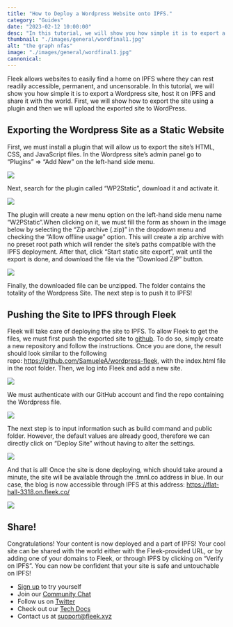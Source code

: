```yaml
---
title: "How to Deploy a Wordpress Website onto IPFS."
category: "Guides"
date: "2023-02-12 10:00:00"
desc: "In this tutorial, we will show you how simple it is to export a Wordpress site, host it on IPFS and share it with the world."
thumbnail: "./images/general/wordfinal1.jpg"
alt: "the graph nfas"
image: "./images/general/wordfinal1.jpg"
cannonical: 
---
```



Fleek allows websites to easily find a home on IPFS where they can rest readily accessible, permanent, and uncensorable. In this tutorial, we will show you how simple it is to export a Wordpress site, host it on IPFS and share it with the world. First, we will show how to export the site using a plugin and then we will upload the exported site to WordPress.

## **Exporting the Wordpress Site as a Static Website**

First, we must install a plugin that will allow us to export the site’s HTML, CSS, and JavaScript files. In the Wordpress site’s admin panel go to “Plugins” => “Add New” on the left-hand side menu.

![](./images/general/word2.png)

Next, search for the plugin called “WP2Static”, download it and activate it.

![](./images/general/word3.png)

The plugin will create a new menu option on the left-hand side menu name “W2PStatic”.When clicking on it, we must fill the form as shown in the image below by selecting the “Zip archive (.zip)” in the dropdown menu and checking the “Allow offline usage” option. This will create a zip archive with no preset root path which will render the site’s paths compatible with the IPFS deployment. After that, click “Start static site export”, wait until the export is done, and download the file via the “Download ZIP” button.

![](./images/general/word4.png)

Finally, the downloaded file can be unzipped. The folder contains the totality of the Wordpress Site. The next step is to push it to IPFS!

## **Pushing the Site to IPFS through Fleek**

Fleek will take care of deploying the site to IPFS. To allow Fleek to get the files, we must first push the exported site to [github](https://github.com/). To do so, simply create a new repository and follow the instructions. Once you are done, the result should look similar to the following repo: https://github.com/SamueleA/wordpress-fleek, with the index.html file in the root folder. Then, we log into Fleek and add a new site.

![](./images/general/word5.png)

We must authenticate with our GitHub account and find the repo containing the Wordpress file.

![](./images/general/word6.png)

The next step is to input information such as build command and public folder. However, the default values are already good, therefore we can directly click on “Deploy Site” without having to alter the settings.

![](./images/general/word7.png)

And that is all! Once the site is done deploying, which should take around a minute, the site will be available through the .tmnl.co address in blue. In our case, the blog is now accessible through IPFS at this address: https://flat-hall-3318.on.fleek.co/

![](./images/general/word8.png)

## **Share!**

Congratulations! Your content is now deployed and a part of IPFS! Your cool site can be shared with the world either with the Fleek-provided URL, or by adding one of your domains to Fleek, or through IPFS by clicking on “Verify on IPFS”. You can now be confident that your site is safe and untouchable on IPFS!

- [Sign up](https://app.fleek.xyz/) to try yourself
- Join our [Community Chat](https://discord.com/invite/fleek)
- Follow us on [Twitter](https://twitter.com/Fleekxyz)
- Check out our [Tech Docs](https://docs.fleek.xyz/)
- Contact us at support@fleek.xyz
